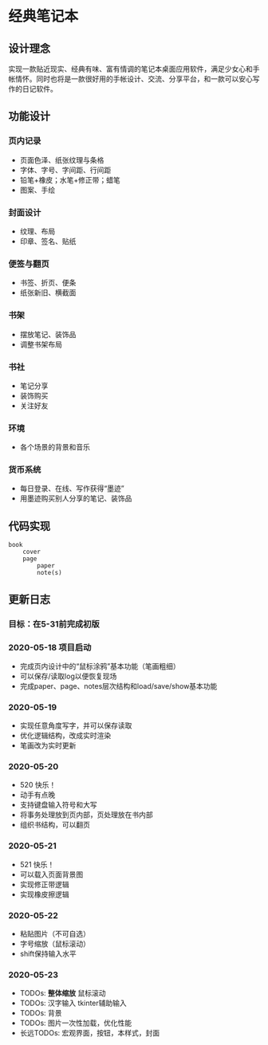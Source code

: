 # 经典笔记本

## 设计理念

实现一款贴近现实、经典有味、富有情调的笔记本桌面应用软件，满足少女心和手帐情怀。同时也将是一款很好用的手帐设计、交流、分享平台，和一款可以安心写作的日记软件。

## 功能设计

### 页内记录

- 页面色泽、纸张纹理与条格
- 字体、字号、字间距、行间距
- 铅笔+橡皮；水笔+修正带；蜡笔
- 图案、手绘

### 封面设计

- 纹理、布局
- 印章、签名、贴纸

### 便签与翻页

- 书签、折页、便条
- 纸张新旧、横截面

### 书架

- 摆放笔记、装饰品
- 调整书架布局

### 书社

- 笔记分享
- 装饰购买
- 关注好友

### 环境

- 各个场景的背景和音乐

### 货币系统

- 每日登录、在线、写作获得“墨迹”
- 用墨迹购买别人分享的笔记、装饰品

## 代码实现

	book
		cover
		page
			paper
			note(s)




## 更新日志

### 目标：在5-31前完成初版

### 2020-05-18 项目启动

- 完成页内设计中的“鼠标涂鸦”基本功能（笔画粗细）
- 可以保存/读取log以便恢复现场
- 完成paper、page、notes层次结构和load/save/show基本功能

### 2020-05-19

- 实现任意角度写字，并可以保存读取
- 优化逻辑结构，改成实时渲染
- 笔画改为实时更新

### 2020-05-20

- 520 快乐！
- 动手有点晚
- 支持键盘输入符号和大写
- 将事务处理放到页内部，页处理放在书内部
- 组织书结构，可以翻页

### 2020-05-21

- 521 快乐！
- 可以载入页面背景图
- 实现修正带逻辑
- 实现橡皮擦逻辑

### 2020-05-22

- 粘贴图片（不可自选）
- 字号缩放（鼠标滚动）
- shift保持输入水平

### 2020-05-23

- TODOs: **整体缩放**	鼠标滚动
- TODOs: 汉字输入		tkinter辅助输入
- TODOs: 背景
- TODOs: 图片一次性加载，优化性能
- 长远TODOs: 宏观界面，按钮，本样式，封面